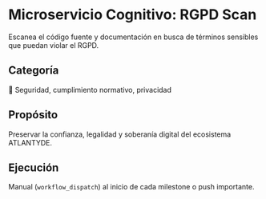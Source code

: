 
# Microservicio Cognitivo: RGPD Scan

Escanea el código fuente y documentación en busca de términos sensibles que puedan violar el RGPD.

## Categoría
🔐 Seguridad, cumplimiento normativo, privacidad

## Propósito
Preservar la confianza, legalidad y soberanía digital del ecosistema ATLANTYDE.

## Ejecución
Manual (`workflow_dispatch`) al inicio de cada milestone o push importante.
